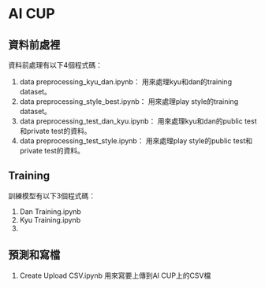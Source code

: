 # AI CUP

## 資料前處裡
資料前處理有以下4個程式碼：
1. data preprocessing_kyu_dan.ipynb：
    用來處理kyu和dan的training dataset。
3. data preprocessing_style_best.ipynb：
    用來處理play style的training dataset。
5. data preprocessing_test_dan_kyu.ipynb：
    用來處理kyu和dan的public test和private test的資料。
7. data preprocessing_test_style.ipynb：
    用來處理play style的public test和private test的資料。
    
## Training
訓練模型有以下3個程式碼：
1. Dan Training.ipynb
2. Kyu Training.ipynb
3. 

## 預測和寫檔
1. Create Upload CSV.ipynb
    用來寫要上傳到AI CUP上的CSV檔
